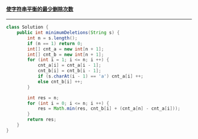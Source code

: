 #### <a href="https://leetcode.cn/problems/minimum-deletions-to-make-string-balanced/">使字符串平衡的最少删除次数</a>

-------------

```java
class Solution {
    public int minimumDeletions(String s) {
        int n = s.length();
        if (n == 1) return 0;
        int[] cnt_a = new int[n + 1];
        int[] cnt_b = new int[n + 1];
        for (int i = 1; i <= n; i ++) {
            cnt_a[i] = cnt_a[i - 1];
            cnt_b[i] = cnt_b[i - 1];
            if (s.charAt(i - 1) == 'a') cnt_a[i] ++;
            else cnt_b[i] ++;
        }

        int res = n;
        for (int i = 0; i <= n; i ++) {
            res = Math.min(res, cnt_b[i] + (cnt_a[n] - cnt_a[i]));
        }
        return res;
    }
}
```

